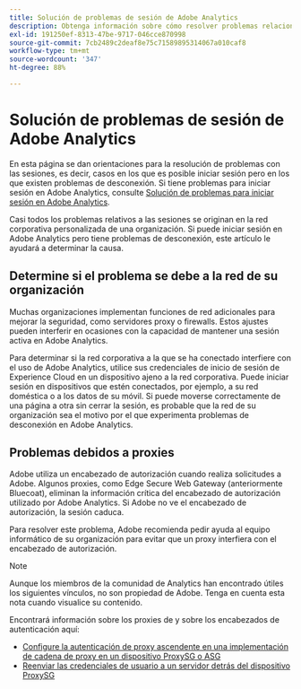```yaml
---
title: Solución de problemas de sesión de Adobe Analytics
description: Obtenga información sobre cómo resolver problemas relacionados con la desconexión de Adobe Analytics.
exl-id: 191250ef-8313-47be-9717-046cce870998
source-git-commit: 7cb2489c2deaf8e75c71589895314067a010caf8
workflow-type: tm+mt
source-wordcount: '347'
ht-degree: 88%

---
```


# Solución de problemas de sesión de Adobe Analytics

En esta página se dan orientaciones para la resolución de problemas con las sesiones, es decir, casos en los que es posible iniciar sesión pero en los que existen problemas de desconexión. Si tiene problemas para iniciar sesión en Adobe Analytics, consulte [Solución de problemas para iniciar sesión en Adobe Analytics](troubleshoot-login.md).

Casi todos los problemas relativos a las sesiones se originan en la red corporativa personalizada de una organización. Si puede iniciar sesión en Adobe Analytics pero tiene problemas de desconexión, este artículo le ayudará a determinar la causa.

## Determine si el problema se debe a la red de su organización

Muchas organizaciones implementan funciones de red adicionales para mejorar la seguridad, como servidores proxy o firewalls. Estos ajustes pueden interferir en ocasiones con la capacidad de mantener una sesión activa en Adobe Analytics.

Para determinar si la red corporativa a la que se ha conectado interfiere con el uso de Adobe Analytics, utilice sus credenciales de inicio de sesión de Experience Cloud en un dispositivo ajeno a la red corporativa. Puede iniciar sesión en dispositivos que estén conectados, por ejemplo, a su red doméstica o a los datos de su móvil. Si puede moverse correctamente de una página a otra sin cerrar la sesión, es probable que la red de su organización sea el motivo por el que experimenta problemas de desconexión en Adobe Analytics.

## Problemas debidos a proxies

Adobe utiliza un encabezado de autorización cuando realiza solicitudes a Adobe. Algunos proxies, como Edge Secure Web Gateway (anteriormente Bluecoat), eliminan la información crítica del encabezado de autorización utilizado por Adobe Analytics. Si Adobe no ve el encabezado de autorización, la sesión caduca.

Para resolver este problema, Adobe recomienda pedir ayuda al equipo informático de su organización para evitar que un proxy interfiera con el encabezado de autorización.

>[!NOTE]
>
>Aunque los miembros de la comunidad de Analytics han encontrado útiles los siguientes vínculos, no son propiedad de Adobe. Tenga en cuenta esta nota cuando visualice su contenido.

Encontrará información sobre los proxies de y sobre los encabezados de autenticación aquí:

* [Configure la autenticación de proxy ascendente en una implementación de cadena de proxy en un dispositivo ProxySG o ASG](https://knowledge.broadcom.com/external/article/169255/configure-upstream-proxy-authentication.html)
* [Reenviar las credenciales de usuario a un servidor detrás del dispositivo ProxySG](https://knowledge.broadcom.com/external/article/165859/how-to-forward-user-credentials-to-a-ser.html)
